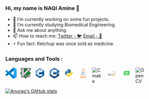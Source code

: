 ### Hi, my name is NAQI Amine 👋

- 🔭 I’m currently working on some fun projects.
- 🌱 I’m currently studying Biomedical Engineering.
- 💬 Ask me about anything.
- 📫 How to reach me: [Twitter - 🐦](https://twitter.com/NaqiAmine) [Email - 📧](anaqi@um6ss.ma)
- ⚡ Fun fact: Ketchup was once sold as medicine.

### Languages and Tools :
<div>
  <img align="left" alt="Vsc" width="35px" src="https://raw.githubusercontent.com/github/explore/bbd48b997e8d0bef63f676eca4da5e1f76487b56/topics/visual-studio-code/visual-studio-code.png" style="padding-right:10px;" />

  <img align="left" alt="VIM" width="35px" src="https://raw.githubusercontent.com/github/explore/80688e429a7d4ef2fca1e82350fe8e3517d3494d/topics/vim/vim.png" style="padding-right:10px;" />
  
   <img align="left" alt="C" width="35px" src="https://raw.githubusercontent.com/github/explore/f3e22f0dca2be955676bc70d6214b95b13354ee8/topics/c/c.png" style="padding-right:10px;" />
   
   <img align="left" alt="Cplusplus" width="35px" src="https://raw.githubusercontent.com/github/explore/180320cffc25f4ed1bbdfd33d4db3a66eeeeb358/topics/cpp/cpp.png" style="padding-right:10px;" />
   
   <img align="left" alt="Python" width="35px" src="https://raw.githubusercontent.com/github/explore/80688e429a7d4ef2fca1e82350fe8e3517d3494d/topics/python/python.png" style="padding-right:10px;" />
   
   <img align="left" alt="Java" width="35px" src="https://raw.githubusercontent.com/github/explore/5b3600551e122a3277c2c5368af2ad5725ffa9a1/topics/java/java.png" style="padding-right:10px;" />
   
   <img align="left" alt="Cmake" width="35px" src="https://upload.wikimedia.org/wikipedia/commons/thumb/1/13/Cmake.svg/600px-Cmake.svg.png?20110417205825" style="padding-right:10px;" />
   
   <img align="left" alt="Mysql" width="35px" src="https://raw.githubusercontent.com/github/explore/80688e429a7d4ef2fca1e82350fe8e3517d3494d/topics/mysql/mysql.png" style="padding-right:10px;" />
   
   <img align="left" alt="Qt5" width="35px" src="https://raw.githubusercontent.com/github/explore/80688e429a7d4ef2fca1e82350fe8e3517d3494d/topics/qt/qt.png" style="padding-right:10px;" />
   
   <img align="left" alt="OpenCV" width="35px" src="https://opencv.org/wp-content/uploads/2020/07/OpenCV_logo_black-2.png" style="padding-right:10px;" />
</div>

<br/>
<br/>
<br/>

<div>

  [![Anurag's GitHub stats](https://github-readme-stats.vercel.app/api?username=rodelph&show_icons=true&theme=tokyonight)](https://github.com/anuraghazra/github-readme-stats)

</div>
